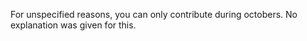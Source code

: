 For unspecified reasons, you can only contribute during octobers. No explanation was given for this.
